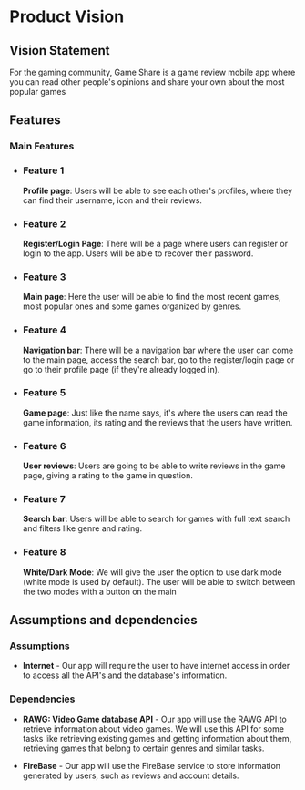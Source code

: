
# Product Vision

## Vision Statement

For the gaming community, Game Share is a game review mobile app where you can read other people's opinions and share your own about the most popular games

## Features

### Main Features

 - ### Feature 1  
    **Profile page**: Users will be able to see each other's profiles, where they can find their username, icon and their reviews.   
 - ### Feature 2   
    **Register/Login Page**: There will be a page where users can register or login to the app. Users will be able to recover their password.
 - ### Feature 3   
    **Main page**: Here the user will be able to find the most recent games, most popular ones and some games organized by genres.
 - ### Feature 4  
    **Navigation bar**: There will be a navigation bar where the user can come to the main page, access the search bar, go to the register/login page or go to their profile page (if they're already logged in). 
 - ### Feature 5  
    **Game page**: Just like the name says, it's where the users can read the game information, its rating and the reviews that the users have written.
 - ### Feature 6  
    **User reviews**: Users are going to be able to write reviews in the game page, giving a rating to the game in question. 
 - ### Feature 7  
    **Search bar**: Users will be able to search for games with full text search and filters like genre and rating.
 - ### Feature 8  
    **White/Dark Mode**: We will give the user the option to use dark mode (white mode is used by default). The user will be able to switch between the two modes with a button on the main
    

## Assumptions and dependencies

### Assumptions 

- **Internet** - Our app will require the user to have internet access in order to access all the API's and the database's information.

### Dependencies

- **RAWG: Video Game database API** - Our app will use the RAWG API to retrieve information about video games. We will use this API for some tasks like retrieving existing games and getting information about them, retrieving games that belong to certain genres and similar tasks.

- **FireBase** - Our app will use the FireBase service to store information generated by users, such as reviews and account details.